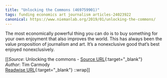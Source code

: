 ```yaml
---
title: "Unlocking the Commons (469759901)"
tags: funding economics art journalism articles-24023922
canonical: https://www.niemanlab.org/2019/01/unlocking-the-commons/
---
```


The most economically powerful thing you can do is to buy something for your own enjoyment that also improves the world. This has always been the value proposition of journalism and art. It’s a nonexclusive good that’s best enjoyed nonexclusively.


[[_Source_: Unlocking the commons - [Source URL](https://www.niemanlab.org/2019/01/unlocking-the-commons/){:target="_blank"}<br>
_Author_: Tim Carmody<br>
[Readwise URL](https://readwise.io/open/469759901){:target="_blank"}
::wrap]]